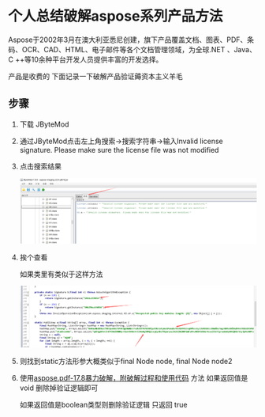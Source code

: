 # 个人总结破解aspose系列产品方法

Aspose于2002年3月在澳大利亚悉尼创建，旗下产品覆盖文档、图表、PDF、条码、OCR、CAD、HTML、电子邮件等各个文档管理领域，为全球.NET 、Java、C ++等10余种平台开发人员提供丰富的开发选择。

产品是收费的  下面记录一下破解产品验证薅资本主义羊毛

## 步骤

1. 下载 JByteMod

2. 通过JByteMod点击左上角搜索->搜索字符串->输入Invalid license signature. Please make sure the license file was not modified

3. 点击搜索结果

   ![1659884341441](image/1659884341441.png)

4. 挨个查看

   如果类里有类似于这样方法

   ![1659884381806](image/1659884381806.png)

5. 则找到static方法形参大概类似于final Node node, final Node node2

6. 使用[aspose.pdf-17.8暴力破解，附破解过程和使用代码](https://blog.csdn.net/qq_42834405/article/details/98618002) 方法  如果返回值是void 删除掉验证逻辑即可

   如果返回值是boolean类型则删除验证逻辑  只返回 true

   






